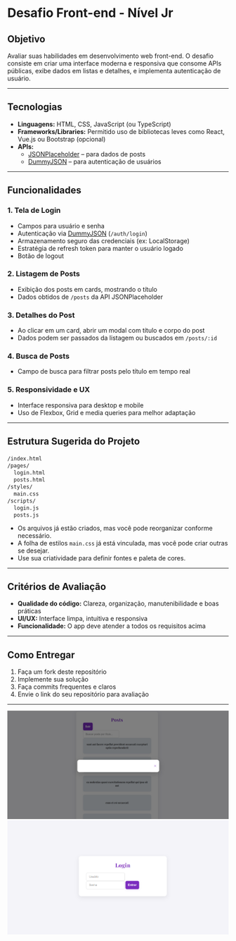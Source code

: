 # Desafio Front-end - Nível Jr

## Objetivo

Avaliar suas habilidades em desenvolvimento web front-end. O desafio consiste em criar uma interface moderna e responsiva que consome APIs públicas, exibe dados em listas e detalhes, e implementa autenticação de usuário.

---

## Tecnologias

- **Linguagens:** HTML, CSS, JavaScript (ou TypeScript)
- **Frameworks/Libraries:** Permitido uso de bibliotecas leves como React, Vue.js ou Bootstrap (opcional)
- **APIs:**
  - [JSONPlaceholder](https://jsonplaceholder.typicode.com/) – para dados de posts
  - [DummyJSON](https://dummyjson.com/docs/auth) – para autenticação de usuários

---

## Funcionalidades

### 1. Tela de Login

- Campos para usuário e senha
- Autenticação via [DummyJSON](https://dummyjson.com/docs/auth) (`/auth/login`)
- Armazenamento seguro das credenciais (ex: LocalStorage)
- Estratégia de refresh token para manter o usuário logado
- Botão de logout

### 2. Listagem de Posts

- Exibição dos posts em cards, mostrando o título
- Dados obtidos de `/posts` da API JSONPlaceholder

### 3. Detalhes do Post

- Ao clicar em um card, abrir um modal com título e corpo do post
- Dados podem ser passados da listagem ou buscados em `/posts/:id`

### 4. Busca de Posts

- Campo de busca para filtrar posts pelo título em tempo real

### 5. Responsividade e UX

- Interface responsiva para desktop e mobile
- Uso de Flexbox, Grid e media queries para melhor adaptação

---

## Estrutura Sugerida do Projeto

```
/index.html
/pages/
  login.html
  posts.html
/styles/
  main.css
/scripts/
  login.js
  posts.js
```

- Os arquivos já estão criados, mas você pode reorganizar conforme necessário.
- A folha de estilos `main.css` já está vinculada, mas você pode criar outras se desejar.
- Use sua criatividade para definir fontes e paleta de cores.

---

## Critérios de Avaliação

- **Qualidade do código:** Clareza, organização, manutenibilidade e boas práticas
- **UI/UX:** Interface limpa, intuitiva e responsiva
- **Funcionalidade:** O app deve atender a todos os requisitos acima

---

## Como Entregar

1. Faça um fork deste repositório
2. Implemente sua solução
3. Faça commits frequentes e claros
4. Envie o link do seu repositório para avaliação

---

![alt text](image.png)
![alt text](image-1.png)